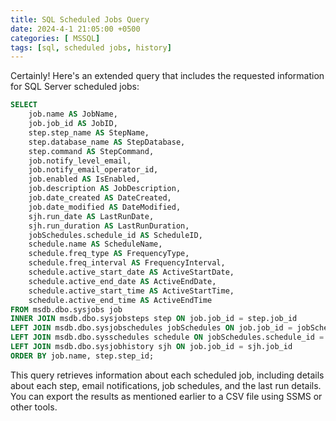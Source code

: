 ```yaml
---
title: SQL Scheduled Jobs Query
date: 2024-4-1 21:05:00 +0500
categories: [ MSSQL]
tags: [sql, scheduled jobs, history]
---
```


Certainly! Here's an extended query that includes the requested information for SQL Server scheduled jobs:

```sql
SELECT 
    job.name AS JobName,
    job.job_id AS JobID,
    step.step_name AS StepName,
    step.database_name AS StepDatabase,
    step.command AS StepCommand,
    job.notify_level_email,
    job.notify_email_operator_id,
    job.enabled AS IsEnabled,
    job.description AS JobDescription,
    job.date_created AS DateCreated,
    job.date_modified AS DateModified,
    sjh.run_date AS LastRunDate,
    sjh.run_duration AS LastRunDuration,
    jobSchedules.schedule_id AS ScheduleID,
    schedule.name AS ScheduleName,
    schedule.freq_type AS FrequencyType,
    schedule.freq_interval AS FrequencyInterval,
    schedule.active_start_date AS ActiveStartDate,
    schedule.active_end_date AS ActiveEndDate,
    schedule.active_start_time AS ActiveStartTime,
    schedule.active_end_time AS ActiveEndTime
FROM msdb.dbo.sysjobs job
INNER JOIN msdb.dbo.sysjobsteps step ON job.job_id = step.job_id
LEFT JOIN msdb.dbo.sysjobschedules jobSchedules ON job.job_id = jobSchedules.job_id
LEFT JOIN msdb.dbo.sysschedules schedule ON jobSchedules.schedule_id = schedule.schedule_id
LEFT JOIN msdb.dbo.sysjobhistory sjh ON job.job_id = sjh.job_id
ORDER BY job.name, step.step_id;
```

This query retrieves information about each scheduled job, including details about each step, email notifications, job schedules, and the last run details. You can export the results as mentioned earlier to a CSV file using SSMS or other tools.